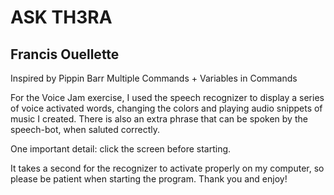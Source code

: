 # ASK TH3RA
## Francis Ouellette

Inspired by Pippin Barr
Multiple Commands + Variables in Commands

For the Voice Jam exercise, I used the speech recognizer to display a series of voice activated words, changing the colors and playing audio snippets of music I created. There is also an extra phrase that can be spoken by the speech-bot, when saluted correctly. 

One important detail: click the screen before starting. 

It takes a second for the recognizer to activate properly on my computer, so please be patient when starting the program. Thank you and enjoy!

